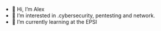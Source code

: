 - 👋 Hi, I’m Alex
- 👀 I’m interested in .cybersecurity, pentesting and network.
- 🌱 I’m currently learning at the EPSI

<!---
skrylexx/skrylexx is a ✨ special ✨ repository because its `README.md` (this file) appears on your GitHub profile.
You can click the Preview link to take a look at your changes.
--->
